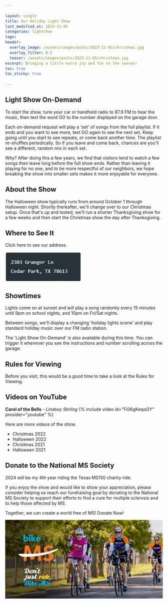 ```yaml
---

layout: single
title: Our Holiday Light Show
last_modified_at: 2023-11-05
categories: lightshow
tags: 
header:
  overlay_image: /assets/images/posts/2023-11-05/christmas.jpg
  overlay_filter: 0.5
  teaser: /assets/images/posts/2023-11-05/christmas.jpg
excerpt: Bringing a little extra joy and fun to the season!
toc: true
toc_sticky: true

---
```


## Light Show On-Demand

To start the show, tune your car or handheld radio to 87.9 FM to hear the music, then text the word GO to the number displayed on the garage door.

Each on-demand request will play a 'set' of songs from the full playlist. If it ends and you want to see more, text GO again to see the next set. Keep going until you start to see repeats, or come back another time. The playlist re-shuffles periodically. So if you leave and come back, chances are you'll see a different, random mix in each set.

Why? After doing this a few years, we find that visitors tend to watch a few songs then leave long before the full show ends. Rather than leaving it playing for no one, and to be more respectful of our neighbors, we hope breaking the show into smaller sets makes it more enjoyable for everyone.

## About the Show

The Halloween show typically runs from around October 1 through Halloween night. Shortly thereafter, we'll change over to our Christmas setup. Once that's up and tested, we'll run a shorter Thanksgiving show for a few weeks and then start the Christmas show the day after Thanksgiving.

## Where to See It

Click here to see our address.

![](/assets/images/addresspic.png)

## Showtimes

Lights come on at sunset and will play a song randomly every 15 minutes until 9pm on school nights, and 10pm on Fri/Sat nights. 

Between songs, we'll display a changing 'holiday lights scene' and play standard holiday music over our FM radio station.

The 'Light Show On-Demand' is also available during this time. You can trigger it whenever you see the instructions and number scrolling across the garage. 

## Rules for Viewing

Before you visit, this would be a good time to take a look at the Rules for Viewing.

## Videos on YouTube

**Carol of the Bells** - _Lindsey Stirling_
{% include video id="Fi06gKeqoGY" provider="youtube" %}

Here are more videos of the show.

* Christmas 2022
* Halloween 2022
* Christmas 2021
* Halloween 2021

## Donate to the National MS Society

2024 will be my 4th year riding the Texas MS150 charity ride.

If you enjoy the show and would like to show your appreciation, please consider helping us reach our fundraising goal by donating to the National MS Society to support their efforts to find a cure for multiple sclerosis and to help those affected by MS. 

Together, we can create a world free of MS! Donate Now!

![National MS Society - BikeMS](/assets/images/splash/social_awareness_dont-just-ride-2.jpg)


